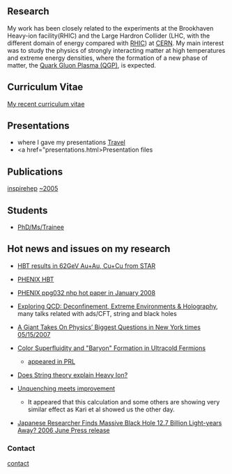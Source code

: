 ## Research

My work has been closely related to the experiments at the Brookhaven Heavy-ion facility(RHIC) and the Large Hardron Collider (LHC, with the different domain of energy compared with <a href="http://www.bnl.gov/rhic">RHIC</a>) at <a href="http://www.cern.ch">CERN</a>. My main interest was to study the physics of strongly interacting matter at high temperatures and extreme energy densities, where the formation of a new phase of matter, the <a href="http://en.wikipedia.org/wiki/Quark-gluon_plasma">Quark Gluon Plasma (QGP)</a>, is expected. 

## Curriculum Vitae
<a href="https://trac.cc.jyu.fi/projects/alice/attachment/wiki/DongJo/djkim_cv.pdf">My recent curriculum vitae </a>

## Presentations 
- where I gave my presentations <a href="https://drive.google.com/open?id=1v7H3h0oxobY8pr-5-ZOZAL2b_Ec&usp=sharing">Travel</a>
- <a href="presentations.html>Presentation files</a>

## Publications
<a href="http://inspirehep.net/search?ln=en&ln=en&p=find+a+D.J+Kim&of=hb&action_search=Search&sf=&so=d&rm=&rg=25&sc=0 inspirehep.net">inspirehep</a>
<a href="http://www.phenix.bnl.gov/WWW/publish/djkim/DJ/papers/publications.htm">~2005</a>

## Students
 - <a href="https://twiki.cern.ch/twiki/bin/view/ALICE/JyflThesisFromOurGroup">PhD/Ms/Trainee</a>

## Hot news and issues on my research
  - <a href="http://www.particle.cz/conferences/wpcf2005/talks/panitkin.pdf">HBT results in 62GeV Au+Au, Cu+Cu from STAR<a/>
  - <a href="http://rhic.physics.wayne.edu/~bellwied/bigsky-talks/enokizono-wwnd07.ppt"> PHENIX HBT<a/>
  - <a href="http://www.esi-topics.com/nhp/nhp-january2008.html"> PHENIX ppg032 nhp hot paper in January 2008<a/>
  - <a href="http://www.newton.cam.ac.uk/webseminars/pg+ws/2007/sis/sisw01/"> Exploring QCD: Deconfinement, Extreme Environments & Holography<a/>, many talks related with ads/CFT, string and black holes

 - <a href="http://www.nytimes.com/2007/05/15/science/15cern.html?ei=5088&en=7c25f6782d7029e7&ex=1336881600&partner=rssnyt&emc=rss&pagewanted=all">A Giant Takes On Physics’ Biggest Questions in New York times 05/15/2007</a>

 - <a href="http://arxiv.org/abs/cond-mat/0607138"> Color Superfluidity and "Baryon" Formation in Ultracold Fermions</a>
    - <a href="http://www.phy.bme.hu/~rapp/files/su3sc_prl_98_160405.pdf"> appeared in PRL</a> 

 - <a href="http://backreaction.blogspot.com/2006/10/does-string-theory-explain-heavy-ion.html"> Does String theory explain Heavy Ion?</a>

 - <a href="http://arxiv.org/pdf/0705.4660"> Unquenching meets improvement</a>
    - It appeared that this calculation and some others are showing very similar effect as Kari et al showed us the other day.
    
 - <a href="http://asia.spaceref.com/news/viewpr.html?pid=20715"> Japanese Researcher Finds Massive Black Hole 12.7 Billion Light-years Away? 2006 June Press release</a>
 
### Contact

[contact](Dong.Jo.Kim@cern.ch)
